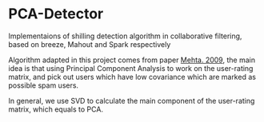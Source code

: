 # PCA-Detector
Implementaions of shilling detection algorithm in collaborative filtering, based on breeze, Mahout and Spark respectively

Algorithm adapted in this project comes from paper [Mehta. 2009](http://rd.springer.com/article/10.1007%2Fs11257-008-9050-4), 
the main idea is that using Principal Component Analysis to work on the user-rating matrix, and pick out users which have low 
covariance which are marked as possible spam users.

In general, we use SVD to calculate the main component of the user-rating matrix, which equals to PCA.

